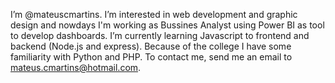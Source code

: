 I’m @mateuscmartins.
I’m interested in web development and graphic design and nowdays I'm working as Bussines Analyst using Power BI as tool to develop dashboards.
I’m currently learning Javascript to frontend and backend (Node.js and express).
Because of the college I have some familiarity with Python and PHP.
To contact me, send me an email to mateus.cmartins@hotmail.com.

<!---
mateuscmartins/mateuscmartins is a ✨ special ✨ repository because its `README.md` (this file) appears on your GitHub profile.
You can click the Preview link to take a look at your changes.
--->
